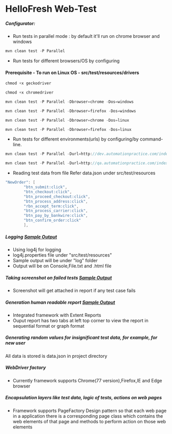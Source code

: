 HelloFresh Web-Test
=====

##### Configurator:

* Run tests in parallel mode : by default it'll run on chrome browser and windows

```java
mvn clean test -P Parallel
```

* Run tests for different browsers/OS by configuring

#### Prerequisite - To run on Linux OS - src/test/resources/drivers
```java
chmod +x geckodriver  
```
```java
chmod +x chromedriver
```

```java
mvn clean test -P Parallel -Dbrowser=chrome -Dos=windows
```

```java
mvn clean test -P Parallel -Dbrowser=firefox -Dos=windows
```

```java
mvn clean test -P Parallel -Dbrowser=chrome -Dos=linux
```

```java
mvn clean test -P Parallel -Dbrowser=firefox -Dos=linux
```

* Run tests for different environments(urls) by configuring/by command-line.

```java
mvn clean test -P Parallel -Durl=http://dev.automationpractice.com/index.php
```

```java
mvn clean test -P Parallel -Durl=http://qa.automationpractice.com/index.php
```

* Reading test data from file Refer data.json under src/test/resources

```java
"NewOrder": [
		"btn_submit:click",
		"btn_checkout:click",
		"btn_proceed_checkout:click",
		"btn_process_address:click",
		"rbn_accept_term:click",
		"btn_process_carrier:click",
		"btn_pay_by_bankwire:click",
		"btn_confirm_order:click"
		],
```

##### Logging [Sample Output](https://web-test-hellofresh.s3-eu-west-1.amazonaws.com/application.html)

* Using log4j for logging 
* log4j.properties file under "src/test/resources"
* Sample output will be under "log" folder
* Output will be on Console,File.txt and .html file

##### Taking screenshot on failed tests [Sample Output](https://web-test-hellofresh.s3-eu-west-1.amazonaws.com/ExtentReportResults_Failed_Sample.html)
* Screenshot will get attached in report if any test case fails  

##### Generation human readable report [Sample Output](https://web-test-hellofresh.s3-eu-west-1.amazonaws.com/ExtentReportResults.html)
* Integrated framework with Extent Reports
* Ouput report has two tabs at left top corner to view the report in sequential format or graph format

##### Generating random values for insignificant test data, for example, for new user
All data is stored is data.json in project directory

##### WebDriver factory
* Currently framework supports Chrome(77 version),Firefox,IE and Edge browser 

##### Encapsulation layers like test data, logic of tests, actions on web pages 
* Framework supports PageFactory Design pattern so that each web page in a application there is a corresponding page class which contains the web elements of that page and methods to perform action on those web elements





















